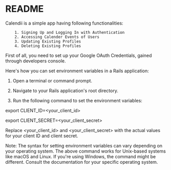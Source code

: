 # README

Calendii is a simple app having following functionalities:

        1. Signing Up and Logging In with Authentication
        2. Accessing Calender Events of Users
        3. Updating Existing Profiles
        4. Deleting Existing Profiles

First of all, you need to set up your Google OAuth Credentials, gained through developers console.

Here's how you can set environment variables in a Rails application:

1. Open a terminal or command prompt.

2. Navigate to your Rails application's root directory.

3. Run the following command to set the environment variables:

export CLIENT_ID=<your_client_id>

export CLIENT_SECRET=<your_client_secret>

Replace <your_client_id> and <your_client_secret> with the actual values for your client ID and client secret.

Note: The syntax for setting environment variables can vary depending on your operating system. The above command works for Unix-based systems like macOS and Linux. If you're using Windows, the command might be different. Consult the documentation for your specific operating system.